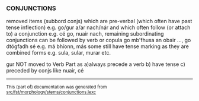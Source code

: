 ### CONJUNCTIONS
removed items (subbord conjs) which are pre-verbal (which often have past tense inflection)
e.g. go/gur a/ar nach/nár 
and which often follow (or attach to) a conjunction
e.g. cé go, nuair nach, 
remaining subordinating conjunctions can be followed by verb or copula 
go mb'fhusa an obair ..., go dtógfadh sé
e.g. má bhíonn, más
some still have tense marking as they are combined forms
e.g. sula, sular, murar etc.

gur NOT moved to Verb Part as a)always precede a verb b) have tense c) preceded by conjs like nuair, cé

* * *

<small>This (part of) documentation was generated from [src/fst/morphology/stems/conjunctions.lexc](https://github.com/giellalt/lang-gle/blob/main/src/fst/morphology/stems/conjunctions.lexc)</small>
